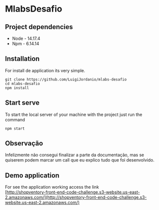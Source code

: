 # MlabsDesafio

## Project dependencies
- Node - 14.17.4
- Npm  - 6.14.14

## Installation

For install de application its very simple.

```
git clone https://github.com/LuigiJordanio/mlabs-desafio
cd mlabs-desafio
npm install
```

## Start serve
To start the local server of your machine with the project just run the command

```
npm start
```


## Observação
Infelizmente não consegui finalizar a parte da documentação, mas se quiserem podem marcar um call que eu explico tudo que foi desenvolvido.

## Demo application

For see the application working access the link <br>
[http://shopventory-front-end-code-challenge.s3-website.us-east-2.amazonaws.com/](http://shopventory-front-end-code-challenge.s3-website.us-east-2.amazonaws.com/)
